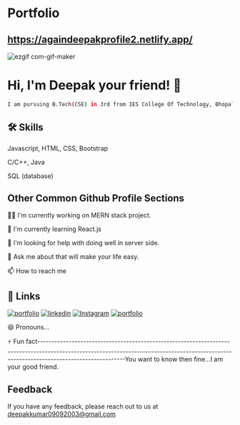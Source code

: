 # Portfolio

## https://againdeepakprofile2.netlify.app/
![ezgif com-gif-maker](https://user-images.githubusercontent.com/111180448/221347206-c71eed9f-a084-4bcc-a5a8-2a8c3f71dbf6.gif)

  
# Hi, I'm Deepak your friend! 👋
```bash
I am pursuing B.Tech(CSE) in 3rd from IES College Of Technology, Bhopal, MP.
```


## 🛠 Skills

Javascript, HTML, CSS, Bootstrap

C/C++, Java

SQL (database)


## Other Common Github Profile Sections
👩‍💻 I'm currently working on MERN stack project.

🧠 I'm currently learning React.js

 

🤔 I'm looking for help with doing well in server side.

💬 Ask me about that will make your life easy.

📫 How to reach me
## 🔗 Links
[![portfolio](https://img.shields.io/badge/my_portfolio-000?style=for-the-badge&logo=ko-fi&logoColor=orange)](https://againdeepakprofile2.netlify.app/)
[![linkedin](https://img.shields.io/badge/linkedin-0A66C2?style=for-the-badge&logo=linkedin&logoColor=white)](https://www.linkedin.com/in/deepak-kumar-4766b9237/)
[![Instagram](https://img.shields.io/badge/instagram-1DA1F2?style=for-the-badge&logo=instagram&logoColor=white)](https://www.instagram.com/again_deepak)
[![portfolio](https://img.shields.io/badge/my_portfolio-000?style=for-the-badge&logo=ko-fi&logoColor=orange)](https://www.google.com/)


😄 Pronouns...

⚡️ Fun fact------------------------------------------------------------------------------------------------------------------------------------------------------------------------------------------You want to know then fine...I am your good friend.


## Feedback

If you have any feedback, please reach out to us at 
deepakkumar09092003@gmail.com
